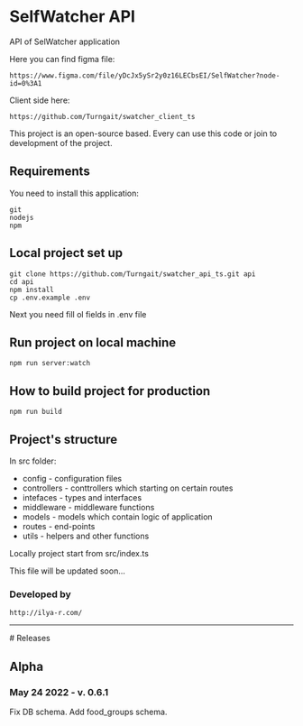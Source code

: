 # SelfWatcher API

API of SelWatcher application

Here you can find figma file:
```
https://www.figma.com/file/yDcJx5ySr2y0z16LECbsEI/SelfWatcher?node-id=0%3A1
```

Client side here:
```
https://github.com/Turngait/swatcher_client_ts
```
This project is an open-source based. Every can use this code or join to development of the project.

## Requirements
You need to install this application:
```
git
nodejs
npm
```

## Local project set up
```
git clone https://github.com/Turngait/swatcher_api_ts.git api
cd api
npm install
cp .env.example .env
```
Next you need fill ol fields in .env file
## Run project on local machine
```
npm run server:watch
```

## How to build project for production
```
npm run build
```

## Project's structure
In src folder:
  - config - configuration files
  - controllers - conttrollers which starting on certain routes
  - intefaces - types and interfaces
  - middleware - middleware functions
  - models - models which contain logic of application
  - routes - end-points
  - utils - helpers and other functions

Locally project start from src/index.ts

This file will be updated soon...

### Developed by
```
http://ilya-r.com/
```


<hr/>
# Releases

## Alpha
### May 24 2022 - v. 0.6.1
Fix DB schema. Add food_groups schema.